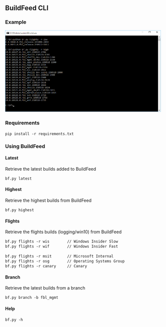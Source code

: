 ## BuildFeed CLI
### Example
![Example](https://raw.githubusercontent.com/nickurt/buildfeed-cli/master/examples/example.gif)

### Requirements
    pip install -r requirements.txt

### Using BuildFeed

#### Latest
Retrieve the latest builds added to BuildFeed

    bf.py latest

#### Highest
Retrieve the highest builds from BuildFeed

    bf.py highest

#### Flights
Retrieve the flights builds (logging/win10) from BuildFeed

    bf.py flights -r wis        // Windows Insider Slow
    bf.py flights -r wif		// Windows Insider Fast

    bf.py flights -r msit       // Microsoft Internal
    bf.py flights -r osg        // Operating Systems Group
    bf.py flights -r canary     // Canary

#### Branch
Retrieve the latest builds from a branch

    bf.py branch -b fbl_mgmt

#### Help

    bf.py -h